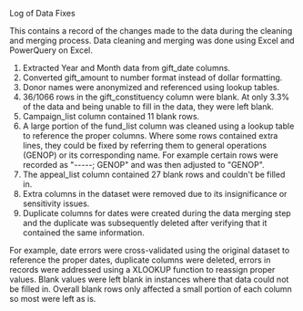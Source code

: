 Log of Data Fixes

This contains a record of the changes made to the data during the cleaning and merging process. Data cleaning and merging was done using Excel and PowerQuery on Excel.

1. Extracted Year and Month data from gift_date columns.
2. Converted gift_amount to number format instead of dollar formatting.
3. Donor names were anonymized and referenced using lookup tables.
4. 36/1066 rows in the gift_constituency column were blank. At only 3.3% of the data and being unable to fill in the data, they were left blank.
5. Campaign_list column contained 11 blank rows. 
6. A large portion of the fund_list column was cleaned using a lookup table to reference the proper columns. Where some rows contained extra lines, they could be fixed by referring them to general operations (GENOP) or its corresponding name. 
  For example certain rows were recorded as "-----; GENOP" and was then adjusted to "GENOP".
7. The appeal_list column contained 27 blank rows and couldn't be filled in. 
8. Extra columns in the dataset were removed due to its insignificance or sensitivity issues.
9. Duplicate columns for dates were created during the data merging step and the duplicate was subsequently deleted after verifying that it contained the same information.

For example, date errors were cross-validated using the original dataset to reference the proper dates, duplicate columns were deleted, errors in records were addressed using a XLOOKUP function to reassign proper values. Blank values were left blank in instances where that data could not be filled in. Overall blank rows only affected a small portion of each column so most were left as is. 
